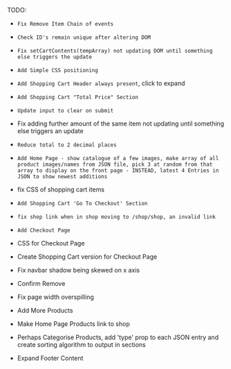 TODO:


- `Fix Remove Item Chain of events`
- `Check ID's remain unique after altering DOM`
- `Fix setCartContents(tempArray) not updating DOM until something else triggers the update`
- `Add Simple CSS positioning`
- `Add Shopping Cart Header always present`, click to expand

- `Add Shopping Cart "Total Price" Section`
- `Update input to clear on submit`
- Fix adding further amount of the same item not updating until something else triggers an update
- `Reduce total to 2 decimal places`
- `Add Home Page - show catalogue of a few images, make array of all product images/names from JSON file, pick 3 at random from that array to display on the front page - INSTEAD, latest 4 Entries in JSON to show newest additions`
- fix CSS of shopping cart items
- `Add Shopping Cart 'Go To Checkout' Section`
- `fix shop link when in shop moving to /shop/shop, an invalid link`
- `Add Checkout Page`
- CSS for Checkout Page
- Create Shopping Cart version for Checkout Page
- Fix navbar shadow being skewed on x axis
- Confirm Remove
- Fix page width overspilling
- Add More Products
- Make Home Page Products link to shop
- Perhaps Categorise Products, add 'type' prop to each JSON entry and create sorting algorithm to output in sections
- Expand Footer Content